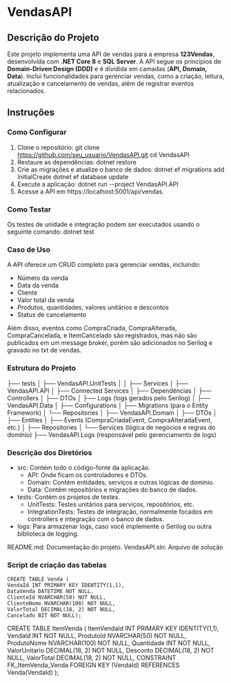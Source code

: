 # VendasAPI

## Descrição do Projeto

Este projeto implementa uma API de vendas para a empresa **123Vendas**, desenvolvida com **.NET Core 8** e **SQL Server**. A API segue os princípios de **Domain-Driven Design (DDD)** e é dividida em camadas (**API, Domain, Data**). Inclui funcionalidades para gerenciar vendas, como a criação, leitura, atualização e cancelamento de vendas, além de registrar eventos relacionados.

## Instruções

### Como Configurar

1. Clone o repositório:
   git clone https://github.com/seu_usuario/VendasAPI.git
   cd VendasAPI
2. Restaure as dependências:
    dotnet restore
3. Crie as migrações e atualize o banco de dados:
    dotnet ef migrations add InitialCreate
    dotnet ef database update
4. Execute a aplicação:
    dotnet run --project VendasAPI.API
5. Acesse a API em https://localhost:5001/api/vendas.

### Como Testar
Os testes de unidade e integração podem ser executados usando o seguinte comando:
    dotnet test

### Caso de Uso
A API oferece um CRUD completo para gerenciar vendas, incluindo:
- Número da venda
- Data da venda
- Cliente
- Valor total da venda
- Produtos, quantidades, valores unitários e descontos
- Status de cancelamento

Além disso, eventos como CompraCriada, CompraAlterada, CompraCancelada, e ItemCancelado são registrados, mas não são publicados em um message broker, porém são adicionados no Serilog e gravado no txt de vendas.

### Estrutura do Projeto
├── tests
│   ├── VendasAPI.UnitTests
│   │   ├── Services
│
├── VendasAPI.API
│   ├── Connected Services
│   ├── Dependências
│   ├── Controllers
│   ├── DTOs
│   ├── Logs               (logs gerados pelo Serilog)
│
├── VendasAPI.Data
│   ├── Configurations
│   ├── Migrations         (para o Entity Framework)
│   └── Repositories
│
├── VendasAPI.Domain
│   ├── DTOs
│   ├── Entities
│   ├── Events             (CompraCriadaEvent, CompraAlteradaEvent, etc.)
│   ├── Repositories
│   └── Services           (lógica de negócios e regras do domínio)
├── VendasAPI.Logs         (responsável pelo gerenciamento de logs)

### Descrição dos Diretórios
- src: Contém todo o código-fonte da aplicação.
    - API: Onde ficam os controladores e DTOs.
    - Domain: Contém entidades, serviços e outras lógicas de domínio.
    - Data: Contém repositórios e migrações do banco de dados.
- tests: Contém os projetos de testes.
    - UnitTests: Testes unitários para serviços, repositórios, etc.
    - IntegrationTests: Testes de integração, normalmente focados em controllers e integração com o banco de dados.
- logs: Para armazenar logs, caso você implemente o Serilog ou outra biblioteca de logging.

README.md: Documentação do projeto.
VendasAPI.sln: Arquivo de solução 
### Script de criação das tabelas
    CREATE TABLE Venda (
    VendaId INT PRIMARY KEY IDENTITY(1,1),
    DataVenda DATETIME NOT NULL,
    ClienteId NVARCHAR(50) NOT NULL,
    ClienteNome NVARCHAR(100) NOT NULL,
    ValorTotal DECIMAL(18, 2) NOT NULL,
    Cancelado BIT NOT NULL);
CREATE TABLE ItemVenda (
    ItemVendaId INT PRIMARY KEY IDENTITY(1,1),
    VendaId INT NOT NULL,
    ProdutoId NVARCHAR(50) NOT NULL,
    ProdutoNome NVARCHAR(100) NOT NULL,
    Quantidade INT NOT NULL,
    ValorUnitario DECIMAL(18, 2) NOT NULL,
    Desconto DECIMAL(18, 2) NOT NULL,
    ValorTotal DECIMAL(18, 2) NOT NULL,
    CONSTRAINT FK_ItemVenda_Venda FOREIGN KEY (VendaId) REFERENCES Venda(VendaId)
);
﻿
